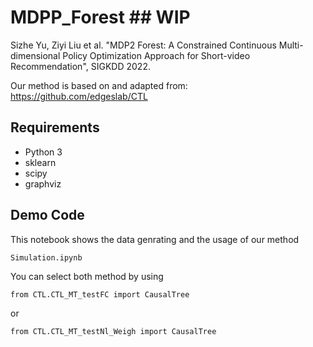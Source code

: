 # MDPP_Forest ## WIP
Sizhe Yu, Ziyi Liu et al. "MDP2 Forest: A Constrained Continuous Multi-dimensional Policy Optimization Approach for Short-video Recommendation", SIGKDD 2022.

Our method is based on and adapted from: https://github.com/edgeslab/CTL

## Requirements
- Python 3
- sklearn
- scipy 
- graphviz

## Demo Code
This notebook shows the data genrating and the usage of our method 
```
Simulation.ipynb
```
You can select both method by using 
```
from CTL.CTL_MT_testFC import CausalTree
``` 
or
```
from CTL.CTL_MT_testNl_Weigh import CausalTree
```
